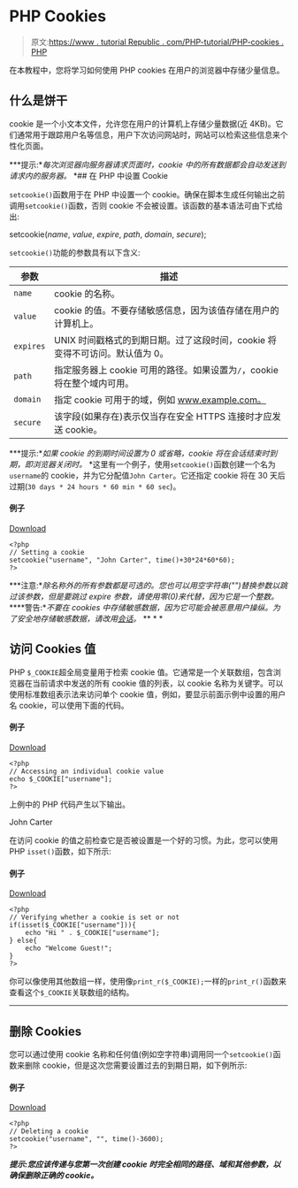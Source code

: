 # PHP Cookies

> 原文:[https://www . tutorial Republic . com/PHP-tutorial/PHP-cookies . PHP](https://www.tutorialrepublic.com/php-tutorial/php-cookies.php)

在本教程中，您将学习如何使用 PHP cookies 在用户的浏览器中存储少量信息。

## 什么是饼干

cookie 是一个小文本文件，允许您在用户的计算机上存储少量数据(近 4KB)。它们通常用于跟踪用户名等信息，用户下次访问网站时，网站可以检索这些信息来个性化页面。

 ***提示:**每次浏览器向服务器请求页面时，cookie 中的所有数据都会自动发送到请求内的服务器。*  *## 在 PHP 中设置 Cookie

`setcookie()`函数用于在 PHP 中设置一个 cookie。确保在脚本生成任何输出之前调用`setcookie()`函数，否则 cookie 不会被设置。该函数的基本语法可由下式给出:

setcookie(*name*, *value*, *expire*, *path*, *domain*, *secure*);

`setcookie()`功能的参数具有以下含义:

| 参数 | 描述 |
| --- | --- |
| `name` | cookie 的名称。 |
| `value` | cookie 的值。不要存储敏感信息，因为该值存储在用户的计算机上。 |
| `expires` | UNIX 时间戳格式的到期日期。过了这段时间，cookie 将变得不可访问。默认值为 0。 |
| `path` | 指定服务器上 cookie 可用的路径。如果设置为`/`，cookie 将在整个域内可用。 |
| `domain` | 指定 cookie 可用于的域，例如 www.example.com。 |
| `secure` | 该字段(如果存在)表示仅当存在安全 HTTPS 连接时才应发送 cookie。 |

 ***提示:**如果 cookie 的到期时间设置为 0 或省略，cookie 将在会话结束时到期，即浏览器关闭时。*  *这里有一个例子，使用`setcookie()`函数创建一个名为`username`的 cookie，并为它分配值`John Carter`。它还指定 cookie 将在 30 天后过期(`30 days * 24 hours * 60 min * 60 sec`)。

#### 例子

[Download](../examples/bin/download-source.php?topic=php&file=set-cookie "Download Source Code")

```
<?php
// Setting a cookie
setcookie("username", "John Carter", time()+30*24*60*60);
?>
```

 ***注意:**除名称外的所有参数都是可选的。您也可以用空字符串("")替换参数以跳过该参数，但是要跳过 expire 参数，请使用零(0)来代替，因为它是一个整数。*  ****警告:**不要在 cookies 中存储敏感数据，因为它可能会被恶意用户操纵。为了安全地存储敏感数据，请改用[会话](php-sessions.php)。*  ** * *

## 访问 Cookies 值

PHP `$_COOKIE`超全局变量用于检索 cookie 值。它通常是一个关联数组，包含浏览器在当前请求中发送的所有 cookie 值的列表，以 cookie 名称为关键字。可以使用标准数组表示法来访问单个 cookie 值，例如，要显示前面示例中设置的用户名 cookie，可以使用下面的代码。

#### 例子

[Download](../examples/bin/download-source.php?topic=php&file=get-cookie-value "Download Source Code")

```
<?php
// Accessing an individual cookie value
echo $_COOKIE["username"];
?>
```

上例中的 PHP 代码产生以下输出。

John Carter

在访问 cookie 的值之前检查它是否被设置是一个好的习惯。为此，您可以使用 PHP `isset()`函数，如下所示:

#### 例子

[Download](../examples/bin/download-source.php?topic=php&file=check-cookie-is-set-or-not "Download Source Code")

```
<?php
// Verifying whether a cookie is set or not
if(isset($_COOKIE["username"])){
    echo "Hi " . $_COOKIE["username"];
} else{
    echo "Welcome Guest!";
}
?>
```

你可以像使用其他数组一样，使用像`print_r($_COOKIE);`一样的`print_r()`函数来查看这个`$_COOKIE`关联数组的结构。

* * *

## 删除 Cookies

您可以通过使用 cookie 名称和任何值(例如空字符串)调用同一个`setcookie()`函数来删除 cookie，但是这次您需要设置过去的到期日期，如下例所示:

#### 例子

[Download](../examples/bin/download-source.php?topic=php&file=delete-a-cookie "Download Source Code")

```
<?php
// Deleting a cookie
setcookie("username", "", time()-3600);
?>
```

 ***提示:**您应该传递与您第一次创建 cookie 时完全相同的路径、域和其他参数，以确保删除正确的 cookie。*****